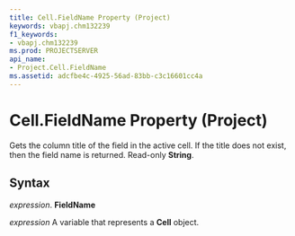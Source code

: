 ```yaml
---
title: Cell.FieldName Property (Project)
keywords: vbapj.chm132239
f1_keywords:
- vbapj.chm132239
ms.prod: PROJECTSERVER
api_name:
- Project.Cell.FieldName
ms.assetid: adcfbe4c-4925-56ad-83bb-c3c16601cc4a
---
```



# Cell.FieldName Property (Project)

Gets the column title of the field in the active cell. If the title does not exist, then the field name is returned. Read-only  **String**.


## Syntax

 _expression_. **FieldName**

 _expression_ A variable that represents a **Cell** object.


